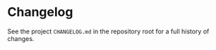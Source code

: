 # Changelog

See the project ``CHANGELOG.md`` in the repository root for a full history of changes.
